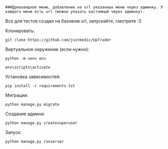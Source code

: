 ```###Древовидное меню, добавление на url указанных меню через админку. У каждого меню есть url (можно указать кастомный через админку). ```

Все для тестов создал на базовом url, запускайте, смотрите :3

Клонировать:
```
git clone https://github.com/justmedic/UpTrader
```

Виртуальное окружение (если нужно):
```
python -m venv env
```
```
env\scripts\activate
```
Установка зависимостей:
```
pip install -r requirements.txt
```
Миграции:
```
python manage.py migrate
```
Создание админа:
```
python manage.py createsuperuser
```
Запуск:
```
python manage.py runserver
```
